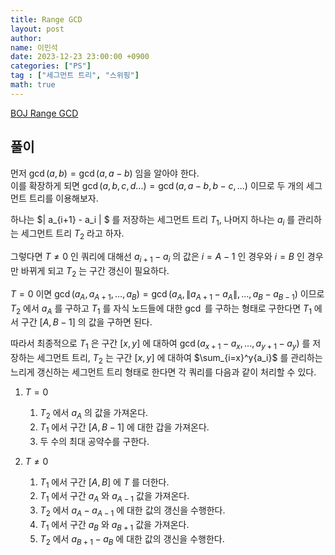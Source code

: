 ```yaml
---
title: Range GCD
layout: post
author:
name: 이민석
date: 2023-12-23 23:00:00 +0900
categories: ["PS"]
tag : ["세그먼트 트리", "스위핑"]
math: true
---
```


[BOJ Range GCD](https://www.acmicpc.net/problem/12858)

## 풀이
먼저 $\gcd(a,b) = \gcd(a,a-b)$ 임을 알아야 한다. \
이를 확장하게 되면 $\gcd(a,b,c,d...) = \gcd(a,a-b,b-c,...)$ 이므로 두 개의 세그먼트 트리를 이용해보자.

하나는 $\| a_{i+1} - a_i \| $ 를 저장하는 세그먼트 트리 $T_1$, 나머지 하나는 $a_i$ 를 관리하는 세그먼트 트리 $T_2$ 라고 하자.

그렇다면 $T \neq 0$ 인 쿼리에 대해선 $a_{i+1} - a_i$ 의 값은 $i=A-1$ 인 경우와 $i=B$ 인 경우만 바뀌게 되고  $T_2$ 는 구간 갱신이 필요하다.

$T = 0$ 이면 $\gcd(a_A,a_{A+1} , \dots ,a_B) = \gcd(a_A,\| a_{A+1} - a_A \| , \dots ,a_B - a_{B-1})$ 이므로 $T_2$ 에서 $a_A$ 를 구하고 $T_1$ 를 자식 노드들에 대한 $\gcd$ 를 구하는 형태로 구한다면 $T_1$ 에서 구간 $[A,B-1]$ 의 값을 구하면 된다.

따라서 최종적으로 $T_1$ 은 구간 $[x,y]$ 에 대하여 $\gcd(a_{x+1} - a_x, ... ,a_{y+1}-a_{y})$ 를 저장하는 세그먼트 트리, $T_2$ 는 구간 $[x,y]$ 에 대하여 $\sum_{i=x}^y{a_i}$ 를 관리하는 느리게 갱신하는 세그먼트 트리 형태로 한다면 각 쿼리를 다음과 같이 처리할 수 있다.

1. $T=0$
    1. $T_2$ 에서 $a_A$ 의 값을 가져온다.
    2. $T_1$ 에서 구간 $[A,B-1]$ 에 대한 갑을 가져온다.
    3. 두 수의 최대 공약수를 구한다.

1. $T \neq 0$
    1. $T_1$ 에서 구간 $[A,B]$ 에 $T$ 를 더한다. 
    2. $T_1$ 에서 구간 $a_A$ 와 $a_{A-1}$ 값을 가져온다.
    3. $T_2$ 에서 $a_A-a_{A-1}$ 에 대한 값의 갱신을 수행한다.
    4. $T_1$ 에서 구간 $a_B$ 와 $a_{B+1}$ 값을 가져온다.
    5. $T_2$ 에서 $a_{B+1}-a_{B}$ 에 대한 값의 갱신을 수행한다.